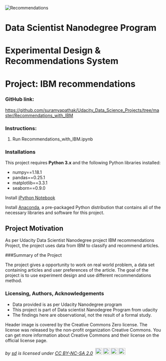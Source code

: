 <img src="https://live.staticflickr.com/5145/5621853978_0451d95a07_b.jpg" alt="Recommendations" />

# Data Scientist Nanodegree Program

# Experimental Design & Recommendations System

# Project: IBM recommendations 

### GitHub link: 
https://github.com/suramyapathak/Udacity_Data_Science_Projects/tree/master/Recommendations_with_IBM

### Instructions:
1. Run Recommendations_with_IBM.ipynb


### Installations

This project requires **Python 3.x** and the following Python libraries installed:


- numpy==1.18.1
- pandas==0.25.1
- matplotlib==3.3.1
- seaborn==0.9.0


Install [iPython Notebook](http://ipython.org/notebook.html)

Install [Anaconda](https://www.anaconda.com/products/individual), a pre-packaged Python distribution that contains all of the necessary libraries and software for this project.

## Project Motivation

As per Udacity Data Scientist Nanodegree project IBM recommendations Project, the project uses data from IBM to classify and recommend articles.

###Summary of the Project

The project gives a opportunity to work on real world problem, a data set containing articles and user preferences of the article. The goal of the project is to use experiment design and use different recommendations method.


### Licensing, Authors, Acknowledgements 

- Data provided is as per Udacity Nanodegree program 
- This project is part of Data scientist Nanodegree Program from udacity 
- The findings here are observational, not the result of a formal study.

Header image is covered by the Creative Commons Zero license. The  license was released by the non-profit organization Creative Commons. You can get more information about Creative Commons and their license on the official license page.
<p style="font-size: 0.9rem;font-style: italic;"><span> by <a href="https://www.flickr.com/photos/49503029779@N01">sd</a></span> is licensed under <a href="https://creativecommons.org/licenses/by-nc-sa/2.0/?ref=ccsearch&atype=html" style="margin-right: 5px;">CC BY-NC-SA 2.0</a><a href="https://creativecommons.org/licenses/by-nc-sa/2.0/?ref=ccsearch&atype=html" target="_blank" rel="noopener noreferrer" style="display: inline-block;white-space: none;margin-top: 2px;margin-left: 3px;height: 22px !important;"><img style="height: inherit;margin-right: 3px;display: inline-block;" src="https://search.creativecommons.org/static/img/cc_icon.svg?image_id=bccd4a14-e7ba-4e6e-af79-2cc3d650d126" /><img style="height: inherit;margin-right: 3px;display: inline-block;" src="https://search.creativecommons.org/static/img/cc-by_icon.svg" /><img style="height: inherit;margin-right: 3px;display: inline-block;" src="https://search.creativecommons.org/static/img/cc-nc_icon.svg" /><img style="height: inherit;margin-right: 3px;display: inline-block;" src="https://search.creativecommons.org/static/img/cc-sa_icon.svg" /></a></p>